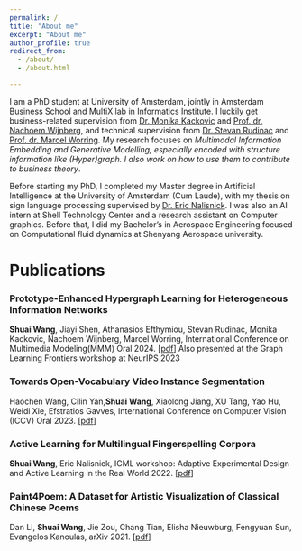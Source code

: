 ```yaml
---
permalink: /
title: "About me"
excerpt: "About me"
author_profile: true
redirect_from: 
  - /about/
  - /about.html

---
```


I am a PhD student at University of Amsterdam, jointly in Amsterdam Business School and MultiX lab in Informatics Institute. I luckily get business-related supervision from [Dr. Monika Kackovic](https://www.uva.nl/profiel/k/a/m.kackovic/m.kackovic.html) and [Prof. dr. Nachoem Wijnberg](https://www.uva.nl/profiel/w/i/n.m.wijnberg/n.m.wijnberg.html), and technical supervision from [Dr. Stevan Rudinac](https://stevanrudinac.com/) and  [Prof. dr. Marcel Worring](https://staff.fnwi.uva.nl/m.worring/). My research focuses on *Multimodal Information Embedding and Generative Modelling, especially encoded with structure information like (Hyper)graph. I also work on how to use them to contribute to business theory*. 

Before starting my PhD, I completed my Master degree in Artificial Intelligence at the University of Amsterdam (Cum Laude), with my thesis on sign language processing supervised by [Dr. Eric Nalisnick](https://enalisnick.github.io/). I was also an AI intern at Shell Technology Center and a research assistant on Computer graphics. Before that, I did my Bachelor’s in Aerospace Engineering focused on Computational fluid dynamics at Shenyang Aerospace university.

# Publications

### Prototype-Enhanced Hypergraph Learning for Heterogeneous Information Networks

**Shuai Wang**, Jiayi Shen, Athanasios Efthymiou, Stevan Rudinac, Monika Kackovic, Nachoem Wijnberg, Marcel Worring, International Conference on Multimedia Modeling(MMM) Oral 2024. [[pdf](https://arxiv.org/pdf/2309.13092.pdf)]
Also presented at the Graph Learning Frontiers workshop at NeurIPS 2023

### Towards Open-Vocabulary Video Instance Segmentation

Haochen Wang, Cilin Yan,**Shuai Wang**,  Xiaolong Jiang, XU Tang, Yao Hu, Weidi Xie, Efstratios Gavves, International Conference on Computer Vision (ICCV) Oral 2023. [[pdf](https://arxiv.org/abs/2304.01715)]

### **Active Learning for Multilingual Fingerspelling Corpora**

**Shuai Wang**, Eric Nalisnick, ICML workshop: Adaptive Experimental Design and Active Learning in the Real World 2022. [[pdf](https://realworldml.github.io/files/cr/paper72.pdf)]

### **Paint4Poem: A Dataset for Artistic Visualization of Classical Chinese Poems**

Dan Li, **Shuai Wang**, Jie Zou, Chang Tian, Elisha Nieuwburg, Fengyuan Sun, Evangelos Kanoulas, arXiv 2021. [[pdf](https://arxiv.org/abs/2109.11682)]
